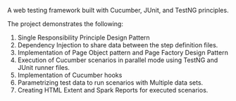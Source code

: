 A web testing framework built with Cucumber, JUnit, and TestNG principles.

The project demonstrates the following:

1. Single Responsibility Principle Design Pattern
2. Dependency Injection to share data between the step definition files.
3. Implementation of Page Object pattern and Page Factory Design Pattern
4. Execution of Cucumber scenarios in parallel mode using TestNG and JUnit runner files.
5. Implementation of Cucumber hooks
6. Parametrizing test data to run scenarios with Multiple data sets.
7. Creating HTML Extent and Spark Reports for executed scenarios.
